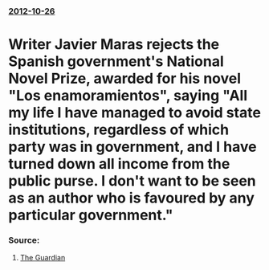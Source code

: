 ### [2012-10-26](/news/2012/10/26/index.md)

# Writer Javier Maras rejects the Spanish government's National Novel Prize, awarded for his novel "Los enamoramientos", saying "All my life I have managed to avoid state institutions, regardless of which party was in government, and I have turned down all income from the public purse. I don't want to be seen as an author who is favoured by any particular government." 




### Source:

1. [The Guardian](http://www.guardian.co.uk/world/2012/oct/26/spanish-novelist-turns-down-prize)
